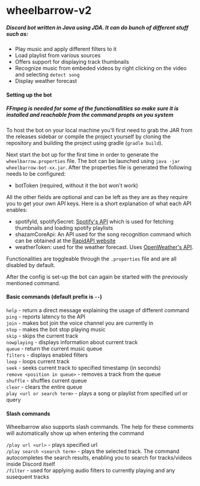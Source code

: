 # wheelbarrow-v2
##### Discord bot written in Java using JDA. It can do bunch of different stuff such as:
- Play music and apply different filters to it
- Load playlist from various sources
- Offers support for displaying track thumbnails
- Recognize music from embeded videos by right clicking on the video and selecting `detect song`
- Display weather forecast

#### Setting up the bot
##### FFmpeg is needed for some of the functionallities so make sure it is installed and reachable from the command propts on you system

To host the bot on your local machine you'll first need to grab the JAR from the releases sidebar or compile the project
yourself by cloning the repository and building the project using gradle (`gradle build`).

Next start the bot up for the first time in order to generate the `wheelbarrow.properties` file.
The bot can be launched using `java -jar wheelbarrow-bot-xx.jar`. After the properties file is
generated the following needs to be configured:
- botToken (required, without it the bot won't work)

All the other fields are optional and can be left as they are as they require you to get your own API keys. Here is a short
explanation of what each API enables:

- spotifyId, spotifySecret: [Spotify's API](https://developer.spotify.com/) which is used for fetching thumbnails and loading spotify playlists
- shazamCoreApi: An API used for the song recognition command which can be obtained at the [RapidAPI website](https://rapidapi.com/tipsters/api/shazam-core/)
- weatherToken: used for the weather forecast. Uses [OpenWeather's API](https://openweathermap.org/api).

Functionalities are toggleable through the `.properties` file and are all disabled by default.

After the config is set-up the bot can again be started with the previously mentioned command.

#### Basic commands (default prefix is `--`)

`help` - return a direct message explaining the usage of different command  
`ping` - reports latency to the API  
`join` - makes bot join the voice channel you are currently in  
`stop` - makes the bot stop playing music  
`skip` - skips the current track  
`nowplaying` - displays information about current track  
`queue` - return the current music queue  
`filters` - displays enabled filters  
`loop` - loops current track  
`seek` <timestamp in seconds> - seeks current track to specified timestamp (in seconds)  
`remove <position in queue>` - removes a track from the queue  
`shuffle` - shuffles current queue  
`clear` - clears the entire queue  
`play <url or search term>` - plays a song or playlist from specified url or query  

#### Slash commands
Wheelbarrow also supports slash commands. The help for these comments will automatically show up when entering the command

`/play url <url>` - plays specified url  
`/play search <search term>` - plays the selected track. The command autocompletes the search results, enabling you to search for tracks/videos inside Discord itself  
`/filter` - used for applying audio filters to currently playing and any susequent tracks

